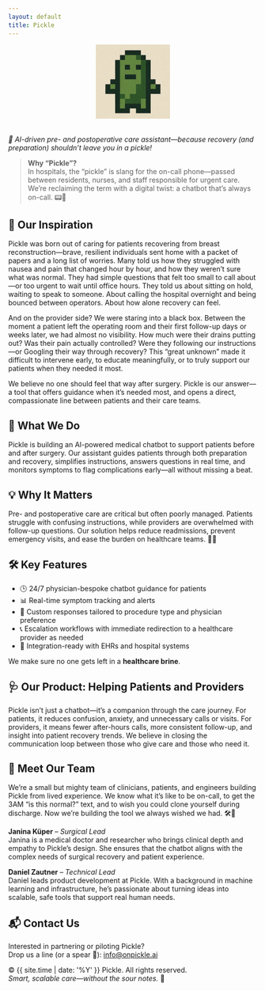 ```yaml
---
layout: default
title: Pickle
---
```


<div style="text-align: center;">
  <img src="/pickle%20logo%20small.png" alt="Pickle logo" style="max-width: 150px; margin-bottom: 1rem;" />
</div>

*🥒 AI-driven pre- and postoperative care assistant—because recovery (and preparation) shouldn’t leave you in a pickle!*

> **Why “Pickle”?**  
> In hospitals, the “pickle” is slang for the on-call phone—passed between residents, nurses, and staff responsible for urgent care. We’re reclaiming the term with a digital twist: a chatbot that’s always on-call. 📟🥒

## 💖 Our Inspiration

Pickle was born out of caring for patients recovering from breast reconstruction—brave, resilient individuals sent home with a packet of papers and a long list of worries. Many told us how they struggled with nausea and pain that changed hour by hour, and how they weren’t sure what was normal. They had simple questions that felt too small to call about—or too urgent to wait until office hours. They told us about sitting on hold, waiting to speak to someone. About calling the hospital overnight and being bounced between operators. About how alone recovery can feel.

And on the provider side? We were staring into a black box. Between the moment a patient left the operating room and their first follow-up days or weeks later, we had almost no visibility. How much were their drains putting out? Was their pain actually controlled? Were they following our instructions—or Googling their way through recovery? This “great unknown” made it difficult to intervene early, to educate meaningfully, or to truly support our patients when they needed it most.

We believe no one should feel that way after surgery. Pickle is our answer—a tool that offers guidance when it’s needed most, and opens a direct, compassionate line between patients and their care teams.

## 🧠 What We Do

Pickle is building an AI-powered medical chatbot to support patients before and after surgery. Our assistant guides patients through both preparation and recovery, simplifies instructions, answers questions in real time, and monitors symptoms to flag complications early—all without missing a beat.

## 💡 Why It Matters

Pre- and postoperative care are critical but often poorly managed. Patients struggle with confusing instructions, while providers are overwhelmed with follow-up questions. Our solution helps reduce readmissions, prevent emergency visits, and ease the burden on healthcare teams. 🏥✨

## 🛠️ Key Features

- 🕒 24/7 physician-bespoke chatbot guidance for patients  
- 📊 Real-time symptom tracking and alerts  
- 🧵 Custom responses tailored to procedure type and physician preference 
- 📞 Escalation workflows with immediate redirection to a healthcare provider as needed  
- 🔌 Integration-ready with EHRs and hospital systems  

We make sure no one gets left in a **healthcare brine**.

## 🩺 Our Product: Helping Patients and Providers

Pickle isn’t just a chatbot—it’s a companion through the care journey. For patients, it reduces confusion, anxiety, and unnecessary calls or visits. For providers, it means fewer after-hours calls, more consistent follow-up, and insight into patient recovery trends. We believe in closing the communication loop between those who give care and those who need it.

## 👥 Meet Our Team

We’re a small but mighty team of clinicians, patients, and engineers building Pickle from lived experience. We know what it’s like to be on-call, to get the 3AM “is this normal?” text, and to wish you could clone yourself during discharge. Now we’re building the tool we always wished we had. 🛠️💚

**Janina Küper** – *Surgical Lead*  
Janina is a medical doctor and researcher who brings clinical depth and empathy to Pickle’s design. She ensures that the chatbot aligns with the complex needs of surgical recovery and patient experience.

**Daniel Zautner** – *Technical Lead*  
Daniel leads product development at Pickle. With a background in machine learning and infrastructure, he’s passionate about turning ideas into scalable, safe tools that support real human needs.

## 📬 Contact Us

Interested in partnering or piloting Pickle?  
Drop us a line (or a spear 🥒): [info@onpickle.ai](mailto:info@onpickle.ai)

© {{ site.time | date: '%Y' }} Pickle. All rights reserved.  
*Smart, scalable care—without the sour notes.* 🧃
